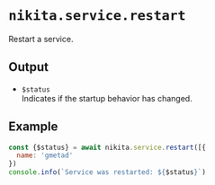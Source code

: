 
# `nikita.service.restart`

Restart a service.

## Output
 
* `$status`   
  Indicates if the startup behavior has changed.   

## Example

```js
const {$status} = await nikita.service.restart([{
  name: 'gmetad'
})
console.info(`Service was restarted: ${$status}`)
```
